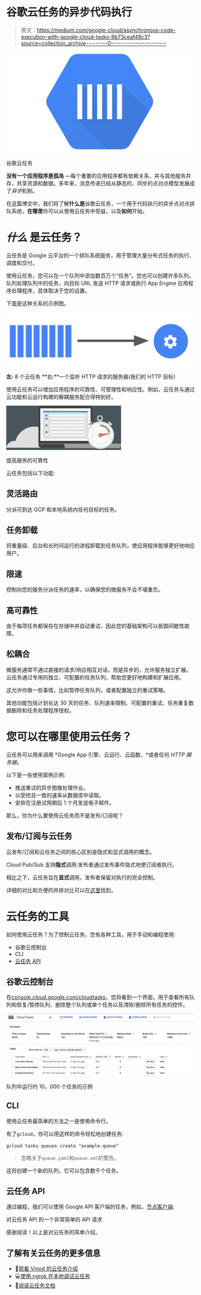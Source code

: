 # 谷歌云任务的异步代码执行

> 原文：<https://medium.com/google-cloud/asynchronous-code-execution-with-google-cloud-tasks-9b73ceaf48c3?source=collection_archive---------0----------------------->

![](img/cc2fbbd652003f80420b6aaa545d77d3.png)

谷歌云任务

**没有一个应用程序是孤岛** —每个重要的应用程序都有依赖关系，并与其他服务共存，共享资源和数据。多年来，消息传递已经从静态的、同步的点对点模型发展成了*异步*机制。

在这篇博文中，我们将了解**什么是**谷歌云任务，一个用于代码执行的异步点对点排队系统，**在哪里**你可以从使用云任务中受益，以及**如何**开始。

# ***什么*** 是云任务？

云任务是 Google 云平台的一个排队系统服务，用于管理大量分布式任务的执行、调度和交付。

使用云任务，您可以在一个队列中添加数百万个“任务”。您也可以创建许多队列。队列处理队列中的任务，向目标 URL 发送 HTTP 请求或执行 App Engine 应用程序处理程序，具体取决于您的设置。

下面是这种关系的示例图。

![](img/45c8bf7c7dcf4c1ef2d9fc850e17b769.png)

**左:** 8 个云任务
**右:**一个监听 HTTP 请求的服务器(我们的 HTTP 目标)

使用云任务可以增加应用程序的可靠性、可管理性和响应性。例如，云任务与通过云功能和云运行构建的解耦服务配合得特别好。

![](img/c74407c4f7ca8eaf121ffbb4b8011128.png)

提高服务的可靠性

云任务包括以下功能:

## 灵活路由

分派可到达 GCP 和本地系统内任何目标的任务。

## 任务卸载

将重量级、后台和长时间运行的进程卸载到任务队列，使应用程序能够更好地响应用户。

## 限速

控制向您的服务分派任务的速率，以确保您的微服务不会不堪重负。

## 高可靠性

由于每项任务都保存在存储中并自动重试，因此您的基础架构可以抵御间歇性故障。

## 松耦合

微服务通常不通过直接的请求/响应相互对话，而是异步的，允许服务独立扩展。云任务通过专用的独立、可配置的任务队列，帮助您更好地构建和扩展应用。

这允许你做一些事情，比如暂停任务队列，或者配置独立的重试策略。

其他功能包括计划长达 30 天的任务、队列速率限制、可配置的重试、任务重复数据删除和任务处理程序授权。

# 您可以在哪里使用云任务？

云任务可以用来调用 *Google App 引擎、云运行、云函数、*或者任何 *HTTP 服务器*。

以下是一些使用案例示例:

*   推送重试的异步图像处理作业。
*   以受控且一致的速率从数据库中读取。
*   安排在注册试用期后 1 个月发送电子邮件。

那么，你为什么要使用云任务而不是发布/订阅呢？

## 发布/订阅与云任务

云发布/订阅和云任务之间的核心区别是隐式和显式调用的概念。

Cloud Pub/Sub 支持**隐式**调用:发布者通过发布事件隐式地使订阅者执行。

相比之下，云任务旨在**显式**调用，发布者保留对执行的完全控制。

详细的对比和方便的并排对比可以在[这里](https://cloud.google.com/tasks/docs/comp-pub-sub)找到。

# 云任务的工具

如何使用云任务？为了控制云任务，您有各种工具，用于手动和编程使用:

*   谷歌云控制台
*   CLI
*   [云任务 API](https://cloud.google.com/tasks/docs/reference/rest/)

## 谷歌云控制台

在[console.cloud.google.com/cloudtasks](http://console.cloud.google.com/cloudtasks)，您将看到一个界面，用于查看所有队列和恢复/暂停队列、删除整个队列或单个任务以及清除/删除所有任务的控件。

![](img/a469bfe8673148af4c17523b9b9a902d.png)

队列中运行约 10，000 个任务的示例

## CLI

使用云任务最简单的方法之一是使用命令行。

有了`gcloud`，你可以用这样的命令轻松地创建任务:

```
gcloud tasks queues create "example-queue" 
```

> 忽略关于`queue.yaml`和`queue.xml`的警告。

这将创建一个新的队列，它可以包含数千个任务。

## 云任务 API

通过编程，我们可以使用 Google API 客户端的任务，例如，[节点客户端](https://github.com/googleapis/nodejs-tasks):

对云任务 API 的一个非常简单的 API 请求

感谢阅读！以上是对云任务的简单介绍。

## 了解有关云任务的更多信息

*   🎥[观看 Vinod 的云任务介绍](https://www.youtube.com/watch?v=QZeNIlpQ4pI)
*   💻[使用 ngrok 在本地调试云任务](/google-cloud/develop-your-cloud-tasks-pipeline-locally-with-ngrok-5bee3693600f)
*   📑[阅读云任务文档](http://cloud.google.com/tasks)